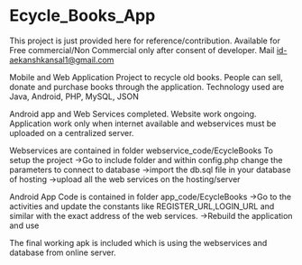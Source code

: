 # Ecycle_Books_App

This project is just provided here for reference/contribution. Available for Free commercial/Non Commercial only after consent of developer. Mail id-aekanshkansal1@gmail.com

Mobile and Web Application Project to recycle old books. People can sell, donate and purchase books through the application.
Technology used are Java, Android, PHP, MySQL, JSON

Android app and Web Services completed. Website work ongoing.
Application work only when internet available and webservices must be uploaded on a centralized server.

Webservices are contained in folder webservice_code/EcycleBooks
To setup the project
->Go to include folder and within config.php change the parameters to connect to database
->import the db.sql file in your database of hosting
->upload all the web services on the hosting/server

Android App Code is contained in folder app_code/EcycleBooks
->Go to the activities and update the constants like REGISTER_URL,LOGIN_URL and similar with the exact address of the web services.
->Rebuild the application and use

The final working apk is included which is using the webservices and database from online server.
